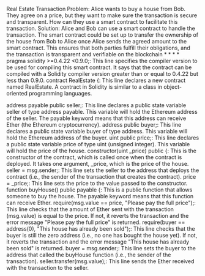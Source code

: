 Real Estate Transaction
Problem: Alice wants to buy a house from Bob. They agree on a price, but they want to make sure the transaction is secure and transparent. How can they use a smart contract to facilitate this transaction. 
Solution: Alice and Bob can use a smart contract to handle the transaction. The smart contract could be set up to transfer the ownership of the house from Bob to Alice once Alice sends the agreed amount to the smart contract. This ensures that both parties fulfill their obligations, and the transaction is transparent and verifiable on the blockchain 
*
*
*
*
pragma solidity >=0.4.22 <0.9.0;: This line specifies the compiler version to be used for compiling this smart contract. It says that the contract can be compiled with a Solidity compiler version greater than or equal to 0.4.22 but less than 0.9.0.
contract RealEstate {: This line declares a new contract named RealEstate. A contract in Solidity is similar to a class in object-oriented programming languages.






address payable public seller;: This line declares a public state variable seller of type address payable. This variable will hold the Ethereum address of the seller. The payable keyword means that this address can receive Ether (the Ethereum cryptocurrency).
address public buyer;: This line declares a public state variable buyer of type address. This variable will hold the Ethereum address of the buyer.
uint public price;: This line declares a public state variable price of type uint (unsigned integer). This variable will hold the price of the house.
constructor(uint _price) public {: This is the constructor of the contract, which is called once when the contract is deployed. It takes one argument, _price, which is the price of the house.
seller = msg.sender;: This line sets the seller to the address that deploys the contract (i.e., the sender of the transaction that creates the contract).
price = _price;: This line sets the price to the value passed to the constructor.
function buyHouse() public payable {: This is a public function that allows someone to buy the house. The payable keyword means that this function can receive Ether.
require(msg.value == price, "Please pay the full price");: This line checks that the amount of Ether sent with the transaction (msg.value) is equal to the price. If not, it reverts the transaction and the error message "Please pay the full price" is returned.
require(buyer == address(0), "This house has already been sold");: This line checks that the buyer is still the zero address (i.e., no one has bought the house yet). If not, it reverts the transaction and the error message "This house has already been sold" is returned.
buyer = msg.sender;: This line sets the buyer to the address that called the buyHouse function (i.e., the sender of the transaction).
seller.transfer(msg.value);: This line sends the Ether received with the transaction to the seller.
